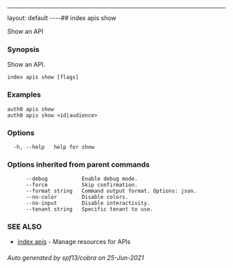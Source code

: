 ---
layout: default
----## index apis show

Show an API

### Synopsis

Show an API.

```
index apis show [flags]
```

### Examples

```
auth0 apis show 
auth0 apis show <id|audience>
```

### Options

```
  -h, --help   help for show
```

### Options inherited from parent commands

```
      --debug           Enable debug mode.
      --force           Skip confirmation.
      --format string   Command output format. Options: json.
      --no-color        Disable colors.
      --no-input        Disable interactivity.
      --tenant string   Specific tenant to use.
```

### SEE ALSO

* [index apis](index_apis.md)	 - Manage resources for APIs

###### Auto generated by spf13/cobra on 25-Jun-2021
